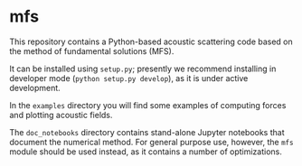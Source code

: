 # mfs

This repository contains a Python-based acoustic scattering code based on
the method of fundamental solutions (MFS).

It can be installed using `setup.py`; presently we recommend installing in
developer mode (`python setup.py develop`), as it is under active development.

In the `examples` directory you will find some examples of computing forces
and plotting acoustic fields.

The `doc_notebooks` directory contains stand-alone Jupyter notebooks that
document the numerical method.  For general purpose use, however, the `mfs`
module should be used instead, as it contains a number of optimizations.

 

